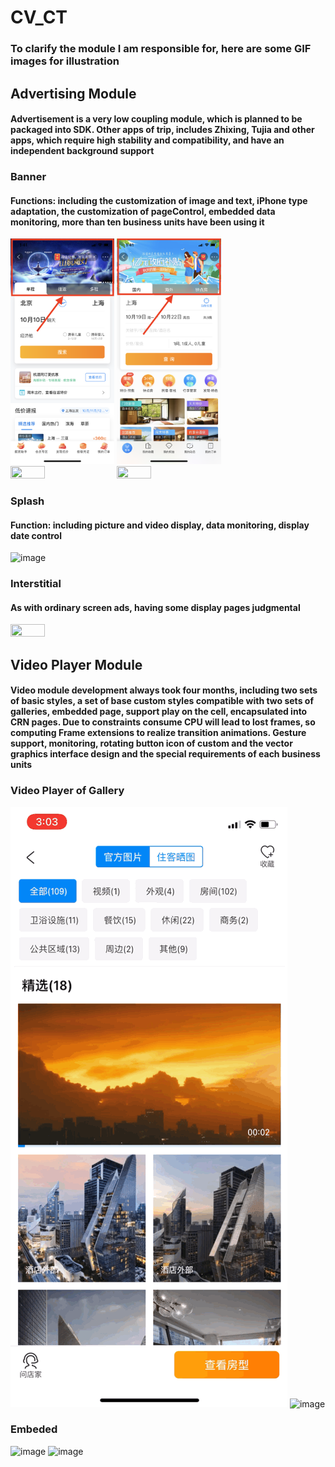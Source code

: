 # CV_CT

### To clarify the module I am responsible for, here are some GIF images for illustration
## Advertising Module
#### Advertisement is a very low coupling module, which is planned to be packaged into SDK. Other apps of trip, includes Zhixing, Tujia and other apps, which require high stability and compatibility, and have an independent background support
### Banner
#### Functions: including the customization of image and text, iPhone type adaptation, the customization of pageControl, embedded data monitoring, more than ten business units have been using it
<img src="https://github.com/BrookeMa/CV_CT/blob/main/GIF/IMG_2579.PNG" width="33%" height="33%">
<img src="https://github.com/BrookeMa/CV_CT/blob/main/GIF/IMG_2578.PNG" width="33%" height="33%">
<img src="https://github.com/BrookeMa/CV_CT/blob/main/GIF/IMG_2581.PNG" width="33%" height="33%">
<img src="https://github.com/BrookeMa/CV_CT/blob/main/GIF/IMG_2592.PNG" width="33%" height="33%">

### Splash
#### Function: including picture and video display, data monitoring, display date control
![image](https://github.com/BrookeMa/CV_CT/blob/main/GIF/IMB_ztJJnq.GIF)

### Interstitial
#### As with ordinary screen ads, having some display pages judgmental 
<img src="https://github.com/BrookeMa/CV_CT/blob/main/GIF/IMG_2641.PNG" width="33%" height="33%">

## Video Player Module
#### Video module development always took four months, including two sets of basic styles, a set of base custom styles compatible with two sets of galleries, embedded page, support play on the cell, encapsulated into CRN pages. Due to constraints consume CPU will lead to lost frames, so computing Frame extensions to realize transition animations. Gesture support, monitoring, rotating button icon of custom and the vector graphics interface design and the special requirements of each business units
### Video Player of Gallery
![image](https://github.com/BrookeMa/CV_CT/blob/main/GIF/IMB_wDdjFp.GIF)
![image](https://github.com/BrookeMa/CV_CT/blob/main/GIF/IMB_NvRJzn.GIF)

### Embeded
![image](https://github.com/BrookeMa/CV_CT/blob/main/GIF/IMB_lYDmf6.GIF)
![image](https://github.com/BrookeMa/CV_CT/blob/main/GIF/IMB_6FUFSZ.GIF)
